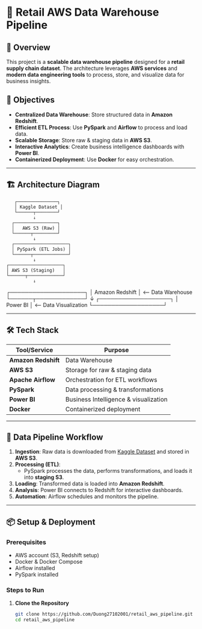 <p align="center">
  <h1>🚀 Retail AWS Data Warehouse Pipeline</h1>
</p>


## 📌 Overview
This project is a **scalable data warehouse pipeline** designed for a **retail supply chain dataset**. The architecture leverages **AWS services** and **modern data engineering tools** to process, store, and visualize data for business insights.

## 🎯 Objectives
- **Centralized Data Warehouse**: Store structured data in **Amazon Redshift**.
- **Efficient ETL Process**: Use **PySpark** and **Airflow** to process and load data.
- **Scalable Storage**: Store raw & staging data in **AWS S3**.
- **Interactive Analytics**: Create business intelligence dashboards with **Power BI**.
- **Containerized Deployment**: Use **Docker** for easy orchestration.

---

## 🏗️ Architecture Diagram

       ┌───────────────┐
       │ Kaggle Dataset │
       └──────┬────────┘
              ↓
      ┌────────────────┐
      │   AWS S3 (Raw) │
      └──────┬─────────┘
              ↓
      ┌────────────────────┐
      │ PySpark (ETL Jobs) │
      └──────┬─────────────┘
              ↓
    ┌────────────────────┐
    │ AWS S3 (Staging)   │
    └──────┬─────────────┘
              ↓
   ┌────────────────────┐
   │ Amazon Redshift    │  <-- Data Warehouse
   └──────┬─────────────┘
              ↓
   ┌───────────────────┐
   │ Power BI          │  <-- Data Visualization
   └───────────────────┘

---

## 🛠️ Tech Stack

| Tool/Service        | Purpose                                |
|---------------------|----------------------------------------|
| **Amazon Redshift** | Data Warehouse                         |
| **AWS S3**         | Storage for raw & staging data         |
| **Apache Airflow**  | Orchestration for ETL workflows       |
| **PySpark**        | Data processing & transformations      |
| **Power BI**       | Business Intelligence & visualization  |
| **Docker**         | Containerized deployment              |

---

## 🔄 Data Pipeline Workflow

1. **Ingestion**: Raw data is downloaded from [Kaggle Dataset](https://www.kaggle.com/datasets/alinoranianesfahani/dataco-smart-supply-chain-for-big-data-analysis) and stored in **AWS S3**.
2. **Processing (ETL)**:
   - PySpark processes the data, performs transformations, and loads it into **staging S3**.
3. **Loading**: Transformed data is loaded into **Amazon Redshift**.
4. **Analysis**: Power BI connects to Redshift for interactive dashboards.
5. **Automation**: Airflow schedules and monitors the pipeline.

---

## 📦 Setup & Deployment

### Prerequisites
- AWS account (S3, Redshift setup)
- Docker & Docker Compose
- Airflow installed
- PySpark installed

### Steps to Run

1. **Clone the Repository**
   ```bash
   git clone https://github.com/Duong27102001/retail_aws_pipeline.git
   cd retail_aws_pipeline
